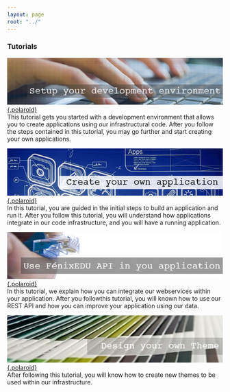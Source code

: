 ```yaml
---
layout: page
root: "../"
---
```


### Tutorials

[![Setup your Development Environment](setup-your-development-environment/banner.png){.polaroid}
][Setup your development environment]<br/>
This tutorial gets you started with a development environment that allows you to create applications
using our infrastructural code. After you follow the steps contained in this tutorial, you may go
further and start creating your own applications.


[![Create your own Application](create-your-own-application/banner.png){.polaroid}
][Create your own application]<br/>
In this tutorial, you are guided in the initial steps to build an application and run it. After you
follow this tutorial, you will understand how applications integrate in our code infrastructure, and you
will have a running application.


[![Use FenixEDU API in your Application](use-fenixedu-api-in-your-application/banner.png){.polaroid}
][Use FenixEDU API in your Application]<br/>
In this tutorial, we explain how you can integrate our webservices within your application. After you followthis tutorial, you will known how to use our REST API and how you can improve your application using our data.


[![Design a new Theme](design-a-new-theme/banner.png){.polaroid}
][Design a new Theme]<br/>
After following this tutorial, you will know how to create new themes to be used within our infrastructure.


[Setup your development environment]: /tutorials/setup-your-development-environment/
[Create your own application]: /tutorials/create-your-own-application/
[Create a Bankai application]: /tutorials/create-a-bankai-application/
[Use FenixEDU API in your Application]: /tutorials/use-fenixedu-api-in-your-application/
[Design a new Theme]: /tutorials/design-a-new-theme/